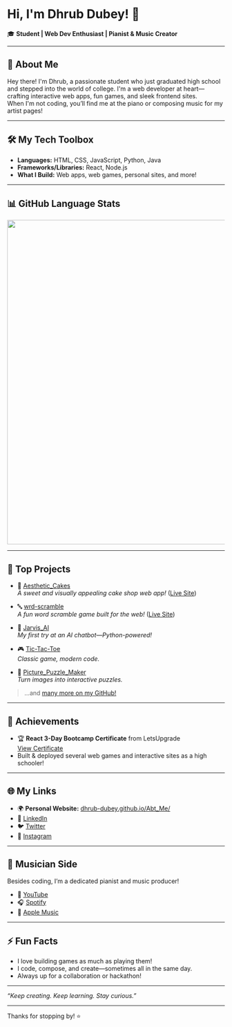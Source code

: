 # Hi, I'm Dhrub Dubey! 👋

🎓 **Student | Web Dev Enthusiast | Pianist & Music Creator**

---

## 🚀 About Me

Hey there! I'm Dhrub, a passionate student who just graduated high school and stepped into the world of college. I'm a web developer at heart—crafting interactive web apps, fun games, and sleek frontend sites.  
When I'm not coding, you’ll find me at the piano or composing music for my artist pages!

---

## 🛠️ My Tech Toolbox

- **Languages:** HTML, CSS, JavaScript, Python, Java
- **Frameworks/Libraries:** React, Node.js
- **What I Build:** Web apps, web games, personal sites, and more!

---

## 📊 GitHub Language Stats

<img src="https://github-readme-stats.vercel.app/api/top-langs/?username=dhrub-dubey&layout=compact&theme=github_dark" width="750"/>

---

## 🌟 Top Projects

- 🎂 [Aesthetic_Cakes](https://github.com/dhrub-dubey/Aesthetic_Cakes)  
  *A sweet and visually appealing cake shop web app!* ([Live Site](https://dhrub-dubey.github.io/Aesthetic_Cakes/))

- 🔤 [wrd-scramble](https://github.com/dhrub-dubey/wrd-scramble)  
  *A fun word scramble game built for the web!* ([Live Site](https://dhrub-dubey.github.io/wrd-scramble/))

- 🤖 [Jarvis_AI](https://github.com/dhrub-dubey/Jarvis_AI)  
  *My first try at an AI chatbot—Python-powered!*

- 🎮 [Tic-Tac-Toe](https://github.com/dhrub-dubey/Tic-Tac-Toe)  
  *Classic game, modern code.*

- 🧩 [Picture_Puzzle_Maker](https://github.com/dhrub-dubey/Picture_Puzzle_Maker)  
  *Turn images into interactive puzzles.*

> ...and [many more on my GitHub!](https://github.com/dhrub-dubey?tab=repositories)

---

## 🏅 Achievements

- 🏆 **React 3-Day Bootcamp Certificate** from LetsUpgrade  
  [View Certificate](https://verify.letsupgrade.in/certificate/LUERJSJUN125944)
- Built & deployed several web games and interactive sites as a high schooler!

---

## 🌐 My Links

- 🌍 **Personal Website:** [dhrub-dubey.github.io/Abt_Me/](https://dhrub-dubey.github.io/Abt_Me/)
- 💼 [LinkedIn](https://www.linkedin.com/in/dhrub-dubey-3b1860214/)
- 🐦 [Twitter](https://x.com/DhrubDubey4)
- 📸 [Instagram](https://www.instagram.com/dhru_bdubey/)

---

## 🎹 Musician Side

Besides coding, I’m a dedicated pianist and music producer!
- 🎵 [YouTube](https://www.youtube.com/@dhrubakawatson)
- 🎧 [Spotify](https://artists.spotify.com/c/artist/1R8LHTbeizJIbTB0ICp7I6/profile/overview)
- 🍏 [Apple Music](https://music.apple.com/gb/artist/watsons-lighted-keys/1803208420)

---

## ⚡ Fun Facts

- I love building games as much as playing them!
- I code, compose, and create—sometimes all in the same day.
- Always up for a collaboration or hackathon!

---

_“Keep creating. Keep learning. Stay curious.”_

---

Thanks for stopping by! ⭐  
